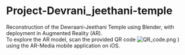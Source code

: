 # Project-Devrani_jeethani-temple
Reconstruction of the Dewraani-Jeethani Temple using Blender, with deployment in Augmented Reality (AR).  
To explore the AR model, scan the provided QR code ![QR_code.png](path/to/QR_code.png)
) using the AR-Media mobile application on iOS.

